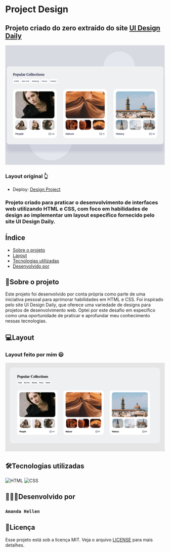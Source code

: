 # Project Design

## Projeto criado do zero extraído do site <a href=" https://www.uidesigndaily.com/"> UI Design Daily</a>

![Design Original](./assets/origin-design/design-original.png)
### Layout original 👆

- Deploy: [Design Project](https://amandaadev.github.io/design-project/)


### Projeto criado para praticar o desenvolvimento de interfaces web utilizando HTML e CSS, com foco em habilidades de design ao implementar um layout específico fornecido pelo site UI Design Daily.

## Índice

- <a href="#sobre-o-projeto">Sobre o projeto</a>
- <a href="#layout">Layout</a>
- <a href="#tecnologias-utilizadas">Tecnologias utilizadas</a>
- <a href="#desenvolvido-por"> Desenvolvido por</a>

## 📝Sobre o projeto

Este projeto foi desenvolvido por conta própria como parte de uma iniciativa pessoal para aprimorar habilidades em HTML e CSS. Foi inspirado pelo site UI Design Daily, que oferece uma variedade de designs para projetos de desenvolvimento web. Optei por este desafio em específico como uma oportunidade de praticar e aprofundar meu conhecimento nessas tecnologias.

## 💻Layout

### Layout feito por mim 😃

![layout](./assets/layout-project/design-project.png)

## 🛠Tecnologias utilizadas

<div>
<img alt="HTML" height="50" width="60" src="https://cdn.jsdelivr.net/gh/devicons/devicon@latest/icons/html5/html5-original.svg">
<img alt="CSS" height="50" width="60" src="https://cdn.jsdelivr.net/gh/devicons/devicon@latest/icons/css3/css3-original.svg">
</div>

## 👩🏽‍💻Desenvolvido por

### `Amanda Hellen`

## 📌Licença

Esse projeto está sob a licença MIT. Veja o arquivo [LICENSE](LICENSE) para mais detalhes.
